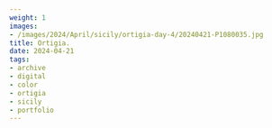 ```yaml
---
weight: 1
images:
- /images/2024/April/sicily/ortigia-day-4/20240421-P1080035.jpg
title: Ortigia.
date: 2024-04-21
tags:
- archive
- digital
- color
- ortigia
- sicily
- portfolio
---
```


